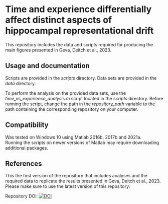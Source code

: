 # Time and experience differentially affect distinct aspects of hippocampal representational drift
This repository includes the data and scripts required for producing the main figures presented in Geva, Deitch et al., 2023. 

## Usage and documentation
Scripts are provided in the *scripts* directory.
Data sets are provided in the *data* directory.

To perform the analysis on the provided data sets, use the *time_vs_experience_analysis.m* script located in the *scripts* directory.
Before running the script, change the path in the *repository_path* variable to the path containing the corresponding repository on your computer.

## Compatibility
Was tested on Windows 10 using Matlab 2016b, 2017b and 2021a.</br>
Running the scripts on newer versions of Matlab may require downloading additional packages.

## References
This the first version of the repository that includes analyses and the required data to replicate the results presented in Geva, Deitch et al., 2023.  Please make sure to use the latest version of this repository.

Repository DOI:
[![DOI](https://zenodo.org/badge/630706491.svg)](https://zenodo.org/badge/latestdoi/630706491)
